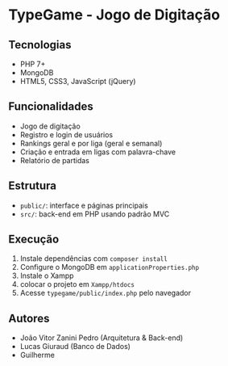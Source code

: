 # TypeGame - Jogo de Digitação

## Tecnologias
- PHP 7+
- MongoDB
- HTML5, CSS3, JavaScript (jQuery)

## Funcionalidades
- Jogo de digitação
- Registro e login de usuários
- Rankings geral e por liga (geral e semanal)
- Criação e entrada em ligas com palavra-chave
- Relatório de partidas

## Estrutura
- `public/`: interface e páginas principais
- `src/`: back-end em PHP usando padrão MVC

## Execução
1. Instale dependências com `composer install`
2. Configure o MongoDB em `applicationProperties.php`
3. Instale o Xampp
3. colocar o projeto em `Xampp/htdocs`
4. Acesse `typegame/public/index.php` pelo navegador

## Autores
- João Vitor Zanini Pedro (Arquitetura & Back-end)
- Lucas Giuraud (Banco de Dados)
- Guilherme